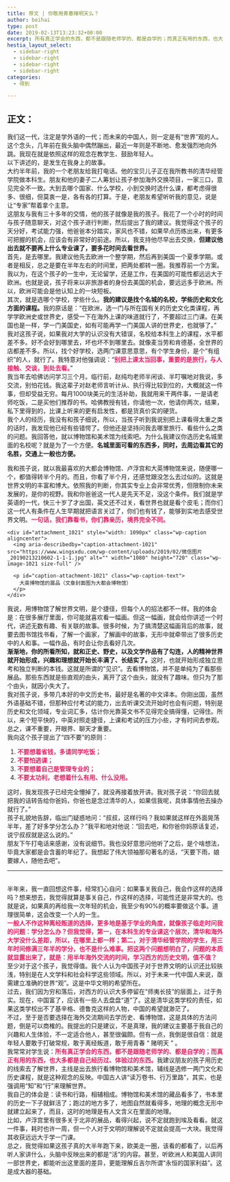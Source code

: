 ```yaml
---
title: 荐文 | 你敢用青春赌明天么？
author: beihai
type: post
date: 2019-02-13T13:23:32+00:00
excerpt: 所有真正学会的东西，都不是跟随老师学的、都是自学的；而真正有用的东西，也大多都是自己经历过、体验过的东西。
hestia_layout_select:
  - sidebar-right
  - sidebar-right
  - sidebar-right
  - sidebar-right
categories:
  - 得到

---
```

## 正文：

<div class="text">
  我们这一代，注定是学外语的一代；而未来的中国人，则一定是有“世界”观的人。这个念头，几年前在我头脑中偶然蹦出，最近一年则是不断地、愈发强烈地向外跳。我现在就是依照这样的观念在教学生、鼓励年轻人。<br /> 以下讲述的，是发生在我身上的故事。<br /> 大约半年前，我的一个老朋友给我打电话。他的宝贝儿子正在我所教书的清华经管学院做本科生。朋友和他的妻子二人筹划让孩子参加海外交换项目，一家三口，意见完全不一致。大到去哪个国家、什么学校，小到交换时选什么课，都考虑得很多、很细，但莫衷一是，各有各的打算。于是，老朋友希望听听我的意见，说是让“专家”帮着拿个主意。<br /> 这朋友与我有三十多年的交情，他的孩子就像是我的孩子。我花了一个小时的时间与孩子随意聊天，对这个孩子进行判断，然后提出了我的建议。我觉得这个孩子的天分好，考试能力强，他爸爸本分踏实，家风也不错，如果早点历练出来，有更多可把握的机会，应该会有非常好的前途。所以，我支持他尽早出去交换，<b>但建议他出去就不要再上什么专业课了，要多花时间去看世界。</b><br /> 首先，是去哪里。我建议他先去欧洲一个整学期，然后再到美国一个夏季学期。或者是相反，总之是要在半年左右的时间里，把两处都转一圈。我推荐前一个方案。我以为，在这个孩子的一生中，无论留学，还是工作，在美国的可能性都远远大于欧洲。也就是说，孩子将来以非旅游者的身份去美国的机会，要远远多于欧洲。所以，欧洲可能会是他认知上的一块短板。<br /> <span>其次，就是选哪个学校，学些什么。</span><b>我的建议是找个名城的名校，学些历史和文化方面的课程。</b><span>我的原话是：“在欧洲，选一门与所在国有关的历史文化类课程，再学学欧洲史或世界史，感受一下在海外上课的味道就行了，不要超过三门课。在美国也是一样，学一门美国史，如有可能再学一门美国人讲的世界史，也就够了。”</span><br /> 我对这孩子说，如果我对大学的认识没有大错误，名校给本科生上的课程，水平都差不多。好不会好到哪里去，坏也坏不到哪里去。就像麦当劳和肯德基，全世界的店都差不多。所以，找个好学校，选两门课意思意思，有个学生身份，是个“有组织”的人，就行了。我特意对他强调说：“<strong><span style="color: #e91e63;">别把上课太当回事，重要的是旅行，与人接触、交谈，到处去看。</span></strong>”<br /> 我当年去哈佛访问学习三个月。临行前，赵纯均老师半闲谈、半叮嘱地对我说，多交流，别怕花钱。我这辈子对赵老师言听计从、执行得比较到位的，大概就这一件事，但却受益无穷。每月1000块美元的生活补助，我就用来干两件事，一是请老师吃饭，二是买他们推荐的书。哈佛教授有钱，你请他一次，他请你两次，结果，私下里得到的，比课上听来的更有启发性，都是货真价实的硬货。<br /> 我个人的经历，我没有和孩子细说，所以，当孩子听到我说别把上课看得太重之类的话时，我发现他已经有些错愕了。但他还是坚持问我去哪里旅行、看些什么之类的问题。我回答他，就以博物馆和美术馆为线索吧。为什么我建议你选历史名城里面的名校呢？就是为了一个方便。<b>名城里面可看的东西多，同时，去周边看其它的名胜，交通上一般也方便。</b></p> 

  <div class="text">
    我和孩子说，就以我最喜欢的大都会博物馆、卢浮宫和大英博物馆来说，随便哪一个，都值得转半个月的。而且，你看了半个月，还感觉跟没怎么去过似的。这就是世界文明的丰富和博大。依照我的判断，你其实专业上会非常优秀，但限制你未来发展的，是你的视野。我和你爸爸这一代人是先天不足，没这个条件。我们就是学英语的一代，快三十岁了才出国，英文还不过关，看世界也就是看个皮毛；而你们这一代人有条件在人生早期就把语言关过了，你们也有钱了，能够到实地去感受世界文明。<strong><span style="color: #e91e63;">一句话，我们靠看书，你们靠亲历，境界完全不同。</span></strong><br /> 

    <div id="attachment_1021" style="width: 1090px" class="wp-caption aligncenter">
      <img aria-describedby="caption-attachment-1021" src="https://www.wingsxdu.com/wp-content/uploads/2019/02/微信图片_20190213210602-1-1-1.jpg" alt="" width="1080" height="720" class="wp-image-1021 size-full" />
      
      <p id="caption-attachment-1021" class="wp-caption-text">
        大英博物馆的展品（文章封面图为大都会博物馆）
      </p>
    </div>
  </div>

  <p>
    我说，用博物馆了解世界文明，是个捷径，但每个人的招法都不一样。我的体会是：在很多展厅里面，你可能就喜欢看一幅画。但这一幅画，就会给你讲述一个时代，讲述无数有趣、有关联的故事。很多时候，为了搞清楚这幅画背后的故事，就要去图书馆找书看，了解一个画家，了解画中的故事，无形中就牵带出了很多历史中的人和事。一幅作品，有时会让你去看好几次。<br /> <b>渐渐地，你的所看所知，就和正史、野史，以及文学作品有了勾连，人的精神世界就开始形成，兴趣和理想就开始长丰满了、长结实了。</b>这时，也就开始形成独立思考和独立判断的本钱。这就是所谓的“见识”。去看博物馆，并不是单纯为了看那些展品。那些东西就是些直观的由头，离开了这个由头，就没有了趣味。但只为了那个由头，就因小失大了。<br /> 我对孩子说，多带几本好的中文历史书，最好是名著的中文译本。你刚出国，虽然外语基础不错，但那种应付考试的能力，出去听课交流开始时也会有问题，特别是历史和文化领域，专业词汇多，估计你光靠英文书不见得完全搞得懂，记得住。所以，来个短平快的，中英对照走捷径，上课和考试的压力小些，才有时间去参观。总之，课不重要，开眼界、聊天才重要。<br /> 我向这个孩子提出了“四不要”的原则：
  </p>

  <ol>
    <li>
      <span style="color: #e91e63;"><strong>不要想着省钱，多请同学吃饭；</strong></span>
    </li>
    <li>
      <span style="color: #e91e63;"><strong>不要怕逃课；</strong></span>
    </li>
    <li>
      <span style="color: #e91e63;"><strong>不要想着自己是管理专业的；</strong></span>
    </li>
    <li>
      <span style="color: #e91e63;"><strong>不要太功利，老想着什么有用、什么没用。</strong></span>
    </li>
  </ol>

  <p>
    这时，我发现孩子已经完全懵掉了，就没再接着放开讲。我对孩子说：“你回去就把我的话转告给你爸妈，你爸也是念过清华的人，如果信我呢，具体事情他去操办就行了。”<br /> 孩子礼貌地告辞，临出门疑惑地问：“叔叔，这样行吗？我如果就这样在外面晃荡半年，差了好多学分怎么办？”我平和地对他说：“回去吧，和你爸你妈原话复述，说宁叔叔就是这么说的。”<br /> 朋友下午打电话来感谢，没有说细节。我也没好意思问他听了之后，是个啥想法，毕竟大家都是会含蓄的年纪了。我想起了伟大领袖那句著名的话，“天要下雨，娘要嫁人，随他去吧”。
  </p>

  <hr />
  &nbsp;
  <br /> 半年来，我一直回想这件事，经常扪心自问：如果事关我自己，我会作这样的选择吗？想来想去，我觉得就算是事关自己，作这样的选择，可能性还是非常大的。也就是说，如果真的再给我一次年轻的机会，我至少有90%的概率要做这个事。道理很简单，这会改变一个人的一生。<br /> <strong><span style="color: #e91e63;">一般人不作这种离经叛道的选择，更多地是基于学业的角度，就像孩子临走时问我的问题：学分怎么办？但我觉得，第一，在本科生的专业课这个层次，清华和海外大学没什么差距，所以，在哪里上都一样；第二，对于清华经管学院的学生，用三年时间修满三年半的学分，也不是什么难事。把这两个问题想明白了，问题的本质就显露出来了，就是：用半年海外交流的时间，学习西方的历史文明，值不值？</span></strong><br /> 至少对于这个孩子，我觉得值。我个人认为中国孩子对于世界文明的认识还比较肤浅，特别是在人文学科和社会科学这些领域。所以，对于未来一代中国人来说，亟需建立准确的世界“观”。这是中华文明的希望所在。<br /> 过去，我们因为穷和落后，对西方的认识大多停留在“师夷长技”的层面上，过于务实。现在，中国富了，应该有一些人去盘盘“道”了。这是清华这类学校的责任，如果这类学校出不了基辛格、德鲁克这样的人物，中国的希望就渺茫了。<br /> 不过，至于是否要选择在海外交流期间去学历史、看博物馆，这是具体的方法问题，倒是可以商榷的。我提出的只是建议，不是真理，我的建议主要基于我自己的兴趣和人生体验，不一定适合他人，甚至很偏颇。但有一点，我倒是很自信：就是年轻人要敢于打破常规，敢于离经叛道，敢于用青春 “ 赌明天 ” 。<br /> 我常常对学生说：<strong><span style="color: #e91e63;">所有真正学会的东西，都不是跟随老师学的、都是自学的；而真正有用的东西，也大多都是自己经历过、体验过的东西。</span></strong>我建议朋友的孩子用历史的线索去了解世界，主线是出去旅行看博物馆和美术馆，辅线是选修一两门文化和历史课程，就是这种观念的反映。中国古人讲“读万卷书、行万里路”，其实，也是强调用“知”和“行”来理解世界。<br /> 我自己的体会是：读书和行路，相辅相成。博物馆和美术馆的藏品看多了，书本里的历史一下子就鲜活了；跑过的地方多了，地图自然就看得多，地理的概念无形中就建立起来了，而且，这时的地理是有人文含义在里面的地理。<br /> 比如，卢浮宫里有很多关于北非的展品，看得兴起，说不定就跑到埃及看看。就这一件事，耗时也许一周，但一个人对于文明的理解说不定就会提高一大块。我觉得其收获远远大于学一门课。<br /> <span>总之，我觉得如果这孩子真的大半年跑下来，欧美走一圈，该看的都看了，以后再听人家讲什么，头脑中反映出来的都是“活”的内容。甚至，听欧洲人和美国人讲同一部世界史，都能听出这里面的差异，更能理解丘吉尔所谓“永恒的国家利益”。这是成大器的基础。</span>
</div>